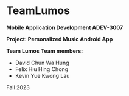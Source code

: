 # TeamLumos

**Mobile Application Development ADEV-3007**

**Project: Personalized Music Android App**

**Team Lumos**
**Team members:**
- David Chun Wa Hung
- Felix Hiu Hing Chong
- Kevin Yue Kwong Lau

Fall 2023
